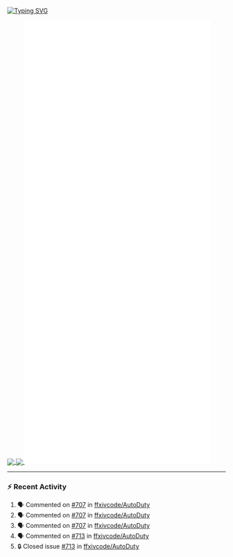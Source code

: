 [![Typing SVG](https://readme-typing-svg.demolab.com?font=Fira+Code&duration=1000&pause=1000&multiline=true&repeat=false&width=435&lines=Simon+Latusek+%7C+Gameplay+Engineer)](https://git.io/typing-svg)

<a href="https://github.com/anuraghazra/github-readme-stats">
  <img height=200 align="center" src="https://github-readme-stats.vercel.app/api?username=erdelf&theme=radical" />
</a>
<a href="https://github.com/anuraghazra/convoychat">
  <img height=200 align="center" src="https://streak-stats.demolab.com?user=erdelf&theme=radical&mode=weekly" />
</a>

<picture>
  <img src="/github-metrics.svg" alt="Metrics">
</picture>

---

### :zap: Recent Activity
<!--START_SECTION:activity-->
1. 🗣 Commented on [#707](https://github.com/ffxivcode/AutoDuty/issues/707#issuecomment-2559121884) in [ffxivcode/AutoDuty](https://github.com/ffxivcode/AutoDuty)
2. 🗣 Commented on [#707](https://github.com/ffxivcode/AutoDuty/issues/707#issuecomment-2559057021) in [ffxivcode/AutoDuty](https://github.com/ffxivcode/AutoDuty)
3. 🗣 Commented on [#707](https://github.com/ffxivcode/AutoDuty/issues/707#issuecomment-2558950450) in [ffxivcode/AutoDuty](https://github.com/ffxivcode/AutoDuty)
4. 🗣 Commented on [#713](https://github.com/ffxivcode/AutoDuty/issues/713#issuecomment-2558624208) in [ffxivcode/AutoDuty](https://github.com/ffxivcode/AutoDuty)
5. 🔒 Closed issue [#713](https://github.com/ffxivcode/AutoDuty/issues/713) in [ffxivcode/AutoDuty](https://github.com/ffxivcode/AutoDuty)
<!--END_SECTION:activity-->

<!--
**erdelf/erdelf** is a ✨ _special_ ✨ repository because its `README.md` (this file) appears on your GitHub profile.

Here are some ideas to get you started:

- 🔭 I’m currently working on ...
- 🌱 I’m currently learning ...
- 👯 I’m looking to collaborate on ...
- 🤔 I’m looking for help with ...
- 💬 Ask me about ...
- 📫 How to reach me: ...
- 😄 Pronouns: ...
- ⚡ Fun fact: ...
-->
